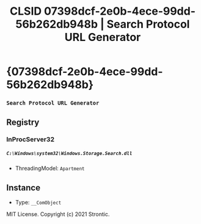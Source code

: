 ﻿---
title: "CLSID 07398dcf-2e0b-4ece-99dd-56b262db948b | Search Protocol URL Generator"
excerpt: What is COM-Object CLSID 07398dcf-2e0b-4ece-99dd-56b262db948b?
---

# {07398dcf-2e0b-4ece-99dd-56b262db948b}

### `Search Protocol URL Generator`

## Registry


### InProcServer32

##### `C:\Windows\system32\Windows.Storage.Search.dll`
* ThreadingModel: `Apartment`

## Instance

* Type: `__ComObject`

MIT License. Copyright (c) 2021 Strontic.


